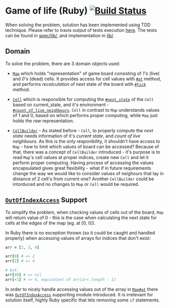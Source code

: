 # Game of life (Ruby) [![Build Status](https://travis-ci.org/pdawczak/game_of_life_rb.svg?branch=master)](https://travis-ci.org/pdawczak/game_of_life_rb)

When solving the problem, solution has been implemented using TDD technique. Please refer to travis output of tests execution [here](https://travis-ci.org/pdawczak/game_of_life_rb#L104). The tests can be found in [spec/lib/](https://github.com/pdawczak/game_of_life_rb/tree/master/spec/lib), and implementation in [lib/](https://github.com/pdawczak/game_of_life_rb/tree/master/lib).

## Domain

To solve the problem, there are 3 domain objects used:

* [`Map`](https://github.com/pdawczak/game_of_life_rb/blob/master/lib/map.rb) which holds "representation" of game board consisting of *1's* (live) and *0's* (dead) cells. It provides access for cell values with [`#at`](https://github.com/pdawczak/game_of_life_rb/blob/master/lib/map.rb#L27) method, and performs *recalculation* of next state of the board with [`#tick`](https://github.com/pdawczak/game_of_life_rb/blob/master/lib/map.rb#L19) method.

* [`Cell`](https://github.com/pdawczak/game_of_life_rb/blob/master/lib/cell.rb) which is responsible for computing the [`#next_state`](https://github.com/pdawczak/game_of_life_rb/blob/master/lib/cell.rb#L12) of the `Cell` based on current_state, and it's environment - [`#count_of_live_neighbours`](https://github.com/pdawczak/game_of_life_rb/blob/master/lib/cell.rb#L8). `Cell` in contrast to `Map` understands values of 1 and 0, based on which performs proper computing, while `Map` just holds the *raw* representation.

* [`CellBuilder`](https://github.com/pdawczak/game_of_life_rb/blob/master/lib/cell_builder.rb) - As stated before - `Cell`, to properly compute the *next state* needs information of it's *current state*, and *count of live neighbours*. As this is the only responibility, it shouldn't have access to `Map` - how to limit which values of board can be accessed? Because of that, there was a concept of `CellBuilder` introduced - it's purpose is to read `Map`'s cell values at proper indices, create new `Cell` and let it perform proper computing. Having process of accessing the values encapsulated gives great flexibility - what if in future requirements change the way we would like to consider values of neighours that lay in distance of 2 cell's from current one? Another `CellBuilder` could be intorduced and no changes to `Map` or `Cell` would be required.

## [`OutOfIndexAccess`](https://github.com/pdawczak/game_of_life_rb/blob/master/lib/support/out_of_index_access.rb) Support

To simplify the problem, when checking values of cells out of the board, `Map` will return value of 0 - this is the case when calculating the next state for cells at the edges of the map (eg. at [0, 0]). 

In Ruby there is no exception thrown (so it could be caught and handled properly) when accessing values of arrays for indices that don't exist:

```ruby
arr = [2, 3, 4] 

arr[0] # => 2
arr[2] # => 4

# but:
arr[99] # => nil
arr[-1] # => 4, equivalent of arr[arr.length - 1]
```

In order to nicely handle accessing values out of the array in [`Map#at`](https://github.com/pdawczak/game_of_life_rb/blob/master/lib/map.rb#L27) there was [`OutOfIndexAccess`](https://github.com/pdawczak/game_of_life_rb/blob/master/lib/support/out_of_index_access.rb) supporting module introduced. It is irrelevant for solution itself, highly Ruby specific that lets removing some `if` statements.